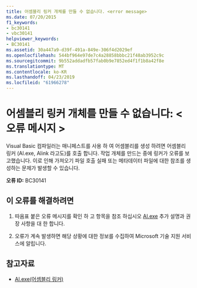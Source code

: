 ```yaml
---
title: 어셈블리 링커 개체를 만들 수 없습니다. <error message>
ms.date: 07/20/2015
f1_keywords:
- bc30141
- vbc30141
helpviewer_keywords:
- BC30141
ms.assetid: 30a447a9-d39f-491a-849e-306f4d2029ef
ms.openlocfilehash: 544bf964e97de7c4a28858bbbc21f48ab3952c9c
ms.sourcegitcommit: 9b552addadfb57fab0b9e7852ed4f1f1b8a42f8e
ms.translationtype: MT
ms.contentlocale: ko-KR
ms.lasthandoff: 04/23/2019
ms.locfileid: "61966278"
---
```

# <a name="unable-to-create-assembly-linker-object-error-message"></a>어셈블리 링커 개체를 만들 수 없습니다: \<오류 메시지 >
Visual Basic 컴파일러는 매니페스트를 사용 하 여 어셈블리를 생성 하려면 어셈블리 링커 (Al.exe, Alink 라고도)를 호출 합니다. 작업 개체를 만드는 중에 링커가 오류를 보고했습니다. 이로 인해 가져오기 파일 호출 실패 또는 메타데이터 파일에 대한 참조를 생성하는 문제가 발생할 수 있습니다.  
  
 **오류 ID:** BC30141  
  
## <a name="to-correct-this-error"></a>이 오류를 해결하려면  
  
1. 따옴표 붙은 오류 메시지를 확인 하 고 항목을 참조 하십시오 [Al.exe](../../framework/tools/al-exe-assembly-linker.md) 추가 설명과 권장 사항을 대 한 합니다.  
  
2. 오류가 계속 발생하면 해당 상황에 대한 정보를 수집하여 Microsoft 기술 지원 서비스에 알립니다.  
  
## <a name="see-also"></a>참고자료

- [Al.exe(어셈블리 링커)](../../framework/tools/al-exe-assembly-linker.md)
